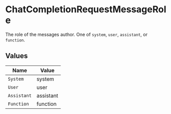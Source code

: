 # ChatCompletionRequestMessageRole

The role of the messages author. One of `system`, `user`, `assistant`, or `function`.


## Values

| Name        | Value       |
| ----------- | ----------- |
| `System`    | system      |
| `User`      | user        |
| `Assistant` | assistant   |
| `Function`  | function    |